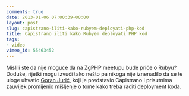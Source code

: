 ```yaml
---
comments: true
date: 2013-01-06 07:00:39+00:00
layout: post
slug: capistrano-iliti-kako-rubyem-deployati-php-kod
title: Capistrano iliti kako Rubyem deployati PHP kod
tags:
- video
vimeo_id: 55463452
---
```


Mislili ste da nije moguće da na ZgPHP meetupu bude priče o Rubyu? Doduše, rijetki mogu izvući tako nešto pa nikoga nije iznenadilo da se te uloge uhvatio [Goran Jurić](http://twitter.com/goran_juric), koji je predstavio Capistrano i prisutnima zauvijek promijenio mišljenje o tome kako treba raditi deployment koda.


